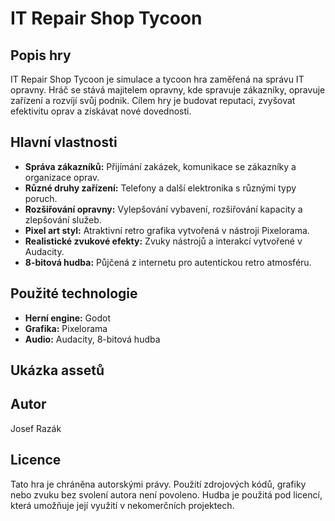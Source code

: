 # IT Repair Shop Tycoon

## Popis hry

IT Repair Shop Tycoon je simulace a tycoon hra zaměřená na správu IT opravny. Hráč se stává majitelem opravny, kde spravuje zákazníky, opravuje zařízení a rozvíjí svůj podnik. Cílem hry je budovat reputaci, zvyšovat efektivitu oprav a získávat nové dovednosti.

## Hlavní vlastnosti

- **Správa zákazníků:** Přijímání zakázek, komunikace se zákazníky a organizace oprav.
- **Různé druhy zařízení:** Telefony a další elektronika s různými typy poruch.
- **Rozšiřování opravny:** Vylepšování vybavení, rozšiřování kapacity a zlepšování služeb.
- **Pixel art styl:** Atraktivní retro grafika vytvořená v nástroji Pixelorama.
- **Realistické zvukové efekty:** Zvuky nástrojů a interakcí vytvořené v Audacity.
- **8-bitová hudba:** Půjčená z internetu pro autentickou retro atmosféru.

## Použité technologie

- **Herní engine:** Godot
- **Grafika:** Pixelorama
- **Audio:** Audacity, 8-bitová hudba

## Ukázka assetů


## Autor

Josef Razák

## Licence

Tato hra je chráněna autorskými právy. Použití zdrojových kódů, grafiky nebo zvuku bez svolení autora není povoleno. Hudba je použitá pod licencí, která umožňuje její využití v nekomerčních projektech.
